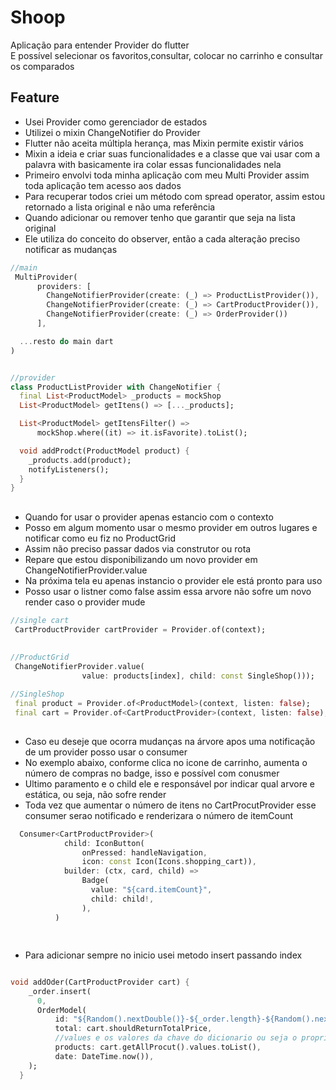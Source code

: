 # Shoop 
Aplicação para entender Provider do flutter</br>
E possível selecionar os favoritos,consultar, colocar no carrinho e consultar os comparados


## Feature
- Usei Provider como gerenciador de estados
- Utilizei o mixin ChangeNotifier do Provider
- Flutter não aceita múltipla herança, mas Mixin permite existir vários
- Mixin a ideia e criar suas funcionalidades e a classe que vai usar com a palavra with basicamente ira colar essas funcionalidades nela
- Primeiro envolvi toda minha aplicação com meu Multi Provider assim toda aplicação tem acesso aos dados
- Para recuperar todos criei um método com spread operator, assim estou retornado a lista original e não uma referência
- Quando adicionar ou remover tenho que garantir que seja na lista original
- Ele utiliza do conceito do observer, então a cada alteração  preciso notificar as mudanças



```dart
//main
 MultiProvider(
      providers: [
        ChangeNotifierProvider(create: (_) => ProductListProvider()),
        ChangeNotifierProvider(create: (_) => CartProductProvider()),
        ChangeNotifierProvider(create: (_) => OrderProvider())
      ],

  ...resto do main dart
)


//provider
class ProductListProvider with ChangeNotifier {
  final List<ProductModel> _products = mockShop
  List<ProductModel> getItens() => [..._products];

  List<ProductModel> getItensFilter() =>
      mockShop.where((it) => it.isFavorite).toList();

  void addProdct(ProductModel product) {
    _products.add(product);
    notifyListeners();
  }
}


```

## 
- Quando for usar o provider apenas estancio com o contexto
- Posso em algum momento usar o mesmo provider em outros lugares e notificar como eu fiz no ProductGrid
- Assim não preciso passar dados via construtor ou rota
- Repare que estou disponibilizando um novo provider em  ChangeNotifierProvider.value
- Na próxima tela eu apenas instancio o provider ele está pronto para uso
- Posso usar o listner como false assim essa arvore não sofre um novo render caso o provider mude

```dart
//single cart
 CartProductProvider cartProvider = Provider.of(context);
 
 
//ProductGrid
 ChangeNotifierProvider.value(
                value: products[index], child: const SingleShop()));

//SingleShop
 final product = Provider.of<ProductModel>(context, listen: false);
 final cart = Provider.of<CartProductProvider>(context, listen: false);

```
 
##
- Caso eu deseje que ocorra mudanças na árvore apos uma notificação de um provider posso usar o consumer
- No exemplo abaixo, conforme clica no icone de carrinho, aumenta o número de compras no badge, isso e possível com conusmer
- Ultimo paramento e o child ele e responsável por indicar qual arvore e estática, ou seja, não sofre render
- Toda vez que aumentar o número de itens no CartProcutProvider esse consumer serao notificado e renderizara o número de itemCount

```dart
  Consumer<CartProductProvider>(
            child: IconButton(
                onPressed: handleNavigation,
                icon: const Icon(Icons.shopping_cart)),
            builder: (ctx, card, child) =>
                Badge(
                  value: "${card.itemCount}",
                  child: child!,
                ),
          )



```

## 
- Para adicionar sempre no inicio usei metodo insert passando index


```dart

void addOder(CartProductProvider cart) {
    _order.insert(
      0,
      OrderModel(
          id: "${Random().nextDouble()}-${_order.length}-${Random().nextDouble()}",
          total: cart.shouldReturnTotalPrice,
          //values e os valores da chave do dicionario ou seja o proprio Cart
          products: cart.getAllProcut().values.toList(),
          date: DateTime.now()),
    );
  }


```

